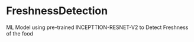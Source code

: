 # FreshnessDetection
 ML Model using pre-trained INCEPTTION-RESNET-V2 to Detect Freshness of the food
